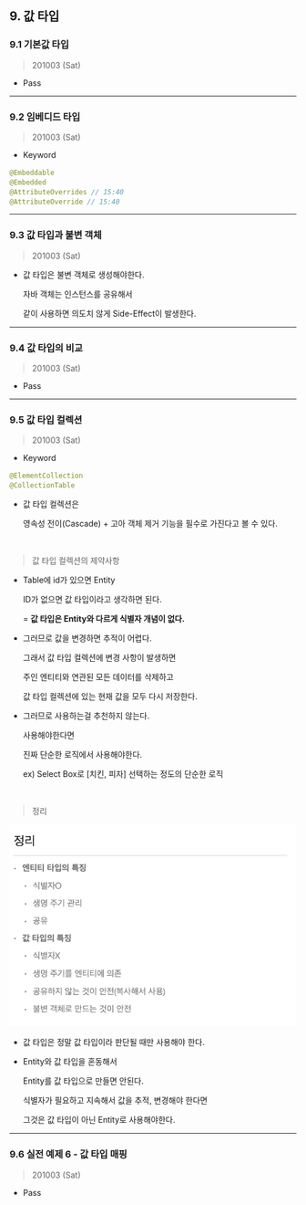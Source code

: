 
## 9. 값 타입

### 9.1 기본값 타입

> 201003 (Sat)

* Pass

---

### 9.2 임베디드 타입

> 201003 (Sat)

* Keyword

``` java
@Embeddable
@Embedded
@AttributeOverrides // 15:40
@AttributeOverride // 15:40
```

---


### 9.3 값 타입과 불변 객체

> 201003 (Sat)

* 값 타입은 불변 객체로 생성해야한다.

  자바 객체는 인스턴스를 공유해서

  같이 사용하면 의도치 않게 Side-Effect이 발생한다.

---

### 9.4 값 타입의 비교

> 201003 (Sat)

* Pass


---

### 9.5 값 타입 컬렉션

> 201003 (Sat)

* Keyword

``` java
@ElementCollection
@CollectionTable
```

* 값 타입 컬렉션은

  영속성 전이(Cascade) + 고아 객체 제거 기능을 필수로 가진다고 볼 수 있다.

<br>

> 값 타입 컬렉션의 제약사항

* Table에 id가 있으면 Entity 

  ID가 없으면 값 타입이라고 생각하면 된다.

  = **값 타입은 Entity와 다르게 식별자 개념이 없다.**

* 그러므로 값을 변경하면 추적이 어렵다.

  그래서 값 타입 컬렉션에 변경 사항이 발생하면
  
  주인 엔티티와 연관된 모든 데이터를 삭제하고 

  값 타입 컬렉션에 있는 현재 값을 모두 다시 저장한다.

* 그러므로 사용하는걸 추천하지 않는다.

  사용해야한다면 
  
  진짜 단순한 로직에서 사용해야한다.

  ex) Select Box로 [치킨, 피자] 선택하는 정도의 단순한 로직 

<br>

> 정리

![](./img/Chapter_9_5_1.png)

* 값 타입은 정말 값 타입이라 판단될 때만 사용해야 한다.

* Entity와 값 타입을 혼동해서 

  Entity를 값 타입으로 만들면 안된다.

  식별자가 필요하고 지속해서 값을 추적, 변경해야 한다면 
  
  그것은 값 타입이 아닌 Entity로 사용해야한다.

---

### 9.6 실전 예제 6 - 값 타입 매핑

> 201003 (Sat)

* Pass


